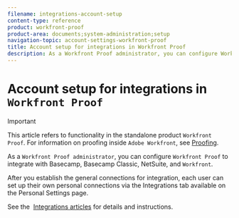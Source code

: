 ```yaml
---
filename: integrations-account-setup
content-type: reference
product: workfront-proof
product-area: documents;system-administration;setup
navigation-topic: account-settings-workfront-proof
title: Account setup for integrations in Workfront Proof
description: As a Workfront Proof administrator, you can configure Workfront Proof to integrate with Basecamp, Basecamp Classic, NetSuite, and Workfront.
---
```


# Account setup for integrations in `Workfront Proof`

>[!IMPORTANT]
>
>This article refers to functionality in the standalone product `Workfront Proof`. For information on proofing inside `Adobe Workfront`, see [Proofing](../../../review-and-approve-work/proofing/proofing.md).

As a `Workfront Proof administrator`, you can configure `Workfront Proof` to integrate with Basecamp, Basecamp Classic, NetSuite, and `Workfront`.

After you establish the&nbsp;general connections for integration, each user can set up&nbsp;their own personal connections via the Integrations tab available on the Personal Settings page.

See the&nbsp; [Integrations articles](https://support.workfront.com/hc/en-us/categories/115000588707-Integrations) for details and instructions.
